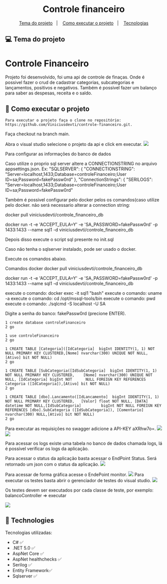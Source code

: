 
<h1 align="center"> 
	Controle financeiro
</h1>

<p align="center">
  <a href="#-project-theme">Tema do projeto</a>&nbsp;&nbsp;&nbsp;|&nbsp;&nbsp;&nbsp;
 <a href="#construction-project-developed">Como executar o projeto</a>&nbsp;&nbsp;&nbsp;|&nbsp;&nbsp;&nbsp;
  <a href="#pushpin-technologies">Tecnologias</a>

</p>



## 💻 Tema do projeto

# Controle Financeiro

Projeto foi desenvolvido, foi uma api de controle de finaças. Onde é possivel fazer o crud de cadastrar categorias, subcategorias e lançamentos, positivos e negativos. Também é possivel fazer um balanço para saber as despesas, receita e o saldo.



## :construction: Como executar o projeto

<p align="center">
	
	Para executar o projeto faça o clone no repositório: https://github.com/Viniciusdevti/controle-financeiro.git.

Faça checkout na branch main.

Abra o visual studio selecione o projeto da api e click em executar.
 <img   src="https://github.com/Viniciusdevti/assets/blob/main/controleFinanceiro/iniciar%20projeto.png">
	
Para configurar as informações do banco de dados

Caso utilize o proprio sql server altere a CONNECTIONSTRING no arquivo appsettings.json.
Ex:
"SQLSERVER": {
    "CONNECTIONSTRING": "Server=localhost,1433;Database=controleFinanceiro;User ID=sa;Password=fakePassw0rd"
  },
  "ConnectionStrings": {
    "SERILOGS": "Server=localhost,1433;Database=controleFinanceiro;User ID=sa;Password=fakePassw0rd"

Também é possivel configurar pelo docker pelos os comandos(caso utilize pelo docker. não será necessario alterar a connection string:

docker pull viniciusdevti/controle_financeiro_db

docker run -t -e 'ACCEPT_EULA=Y' -e 'SA_PASSWORD=fakePassw0rd' -p 1433:1433 --name sql1 -d viniciusdevti/controle_financeiro_db

Depois disso execute o script sql presente no init.sql

Caso não tenha o sqlserver instalado, pode ser usado o docker.

Execute os comandos abaixo.

Comandos docker
docker pull viniciusdevti/controle_financeiro_db

docker run -t -e 'ACCEPT_EULA=Y' -e 'SA_PASSWORD=fakePassw0rd' -p 1433:1433 --name sql1 -d viniciusdevti/controle_financeiro_db

execute o comando: docker exec -it sql1 "bash"
execute o comando: uname -a
execute o comando: cd /opt/mssql-tools/bin
execute o comando: pwd
execute o comando: ./sqlcmd -S localhost -U SA

Digite a senha do banco: fakePassw0rd (precione ENTER).

	1 create database controleFinanceiro
	2 go

	1 use controleFinanceiro
	2 go

	1 CREATE TABLE [Categoria]([IdCategoria]  bigInt IDENTITY(1, 1) NOT NULL PRIMARY KEY CLUSTERED,[Nome] nvarchar(300) UNIQUE NOT NULL,[Ativo] bit NOT NULL)
	2 go

	1 CREATE TABLE [SubCategoria([IdSubCategoria]  bigInt IDENTITY(1, 1) NOT NULL PRIMARY KEY CLUSTERED,	[Nome] nvarchar(300) UNIQUE NOT NULL, [IdCategoria] bigInt NOT 		NULL FOREIGN KEY REFERENCES Categoria ([IdCategoria]),[Ativo] bit NOT NULL)
	2 go

	1 CREATE TABLE [dbo].Lancamento([IdLancamento]  bigInt IDENTITY(1, 1) NOT NULL PRIMARY KEY CLUSTERED,	[Valor] float NOT NULL,	[DATA] datetime NOT NULL,[IdSubCategoria]         bigInt NOT NULL FOREIGN KEY REFERENCES [dbo].SubCategoria ([IdSubCategoria]),	[Comentario] nvarchar(300) NULL,[Ativo] bit NOT NULL)
	2 go

Para executar as requisições no swagger adicione a API-KEY aXRhw7o=.
 <img   src="https://github.com/Viniciusdevti/assets/blob/main/controleFinanceiro/Authorize01.png"> 
 <img   src="https://github.com/Viniciusdevti/assets/blob/main/controleFinanceiro/Authorize02.png">

Para acessar os logs existe uma tabela no banco de dados chamada logs, lá é possível verificar os logs da aplicação.

Para acessar o status da aplicação basta acessar o EndPoint Status. Será retornado um json com o status da aplicação.
<img   src="https://github.com/Viniciusdevti/assets/blob/main/controleFinanceiro/Status01.png"> 
	
 Para acessar de forma gráfica acesse o EndePoint monitor.
  <img   src="https://github.com/Viniciusdevti/assets/blob/main/controleFinanceiro/Status02.png"> 
Para executar os testes basta abrir o gerenciador de testes do visual studio.
	 <img   src="https://github.com/Viniciusdevti/assets/blob/main/controleFinanceiro/testes.png"> 


Os testes devem ser executados por cada classe de teste, por exemplo: balancoController => executar
	
 <img   src="https://github.com/Viniciusdevti/assets/blob/main/controleFinanceiro/testes02.png"> 
	
	
</p>


## :pushpin: Technologies
Tecnologias utilizadas:

* C# :white_check_mark:
* .NET 5.0 :white_check_mark:
* AspNet Core :white_check_mark:
* AspNet healthchecks :white_check_mark:
* Serilog :white_check_mark:
* Entity Framework:white_check_mark:
* Sqlserver :white_check_mark:



